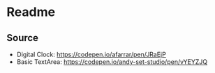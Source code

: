 # Readme

## Source

- Digital Clock: https://codepen.io/afarrar/pen/JRaEjP
- Basic TextArea: https://codepen.io/andy-set-studio/pen/vYEYZJQ